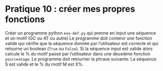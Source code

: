 # Pratique 10 : créer mes propres  fonctions

Créer un programme python `exo-def.py` qui prenne en input une séquence et un motif (GC ou  AT ou autre)
Le programme doit contenir une fonction valide qui vérifie que la séquence donnée par l’utilisateur est correcte et qui retourne un boolean (`True` ou `False`).
Si la séquence input est valide alors calcule le % du motif passé par l’utilisateur dans une deuxième fonction `pourcentage`.
Le programme doit retourner la phrase suivante:
La séquence S est valide et le % du motif M est  X%.

